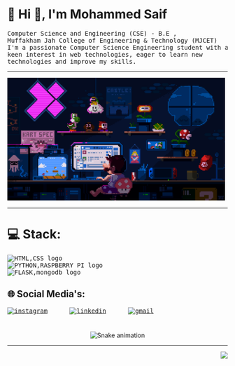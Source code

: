 # 💫 Hi 👋, I'm Mohammed Saif
<pre>
Computer Science and Engineering (CSE) - B.E ,<br>Muffakham Jah College of Engineering & Technology (MJCET)<br>I'm a passionate Computer Science Engineering student with a<br>keen interest in web technologies, eager to learn new<br>technologies and improve my skills.
</pre>
<hr>
<img height="280" src="./src/pfp.gif"  />
<hr>

# 💻 Stack:
<pre>
<img src="https://skillicons.dev/icons?i=html,css" height="54" alt="HTML,CSS logo"  />
<img src="https://skillicons.dev/icons?i=python,raspberrypi" height="54" alt="PYTHON,RASPBERRY PI logo"/>
<img src="https://skillicons.dev/icons?i=flask,mongodb" height="54" alt="FLASK,mongodb logo"  />
</pre>

## 🌐 Social Media's:
<pre>
<a href="https://www.instagram.com/md.saif____?igsh=eGMwcGJoeWZ0bzNy&utm_source=qr" target="main"><img src="https://skillicons.dev/icons?i=instagram" height="54" alt="instagram"  /></a>      <a href="https://www.linkedin.com/in/mohammedsaif923" target="_main"><img src="https://skillicons.dev/icons?i=linkedin" height="54" alt="linkedin"  /></a>      <a href="mailto:mohammedsaifms2006@gmail.com" target="_main"><img src="https://skillicons.dev/icons?i=gmail" height="54" alt="gmail"  /></a>
</pre>


<!-- Snake Game Repo View -->
#
<div align="center">
  <img src="https://profile-readme-generator.com/assets/snake.svg" alt="Snake animation" />
</div>

---
<img align="right" src="https://visitor-badge.laobi.icu/badge?page_id=Ms-923.Ms-923&left_color=black&left_text=Visitors"  />
<!-- Proudly created with GPRM ( https://gprm.itsvg.in ) -->

